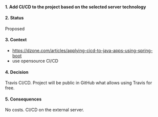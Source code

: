 #### 1. Add CI/CD to the project based on the selected server technology

#### 2. Status 
Proposed

#### 3. Context 
- https://dzone.com/articles/applying-cicd-to-java-apps-using-spring-boot
- use opensource CI/CD 

#### 4. Decision 
Travis CI/CD. Project will be public in GitHub what allows using Travis for free.

#### 5. Consequences 
No costs. CI/CD on the external server.
